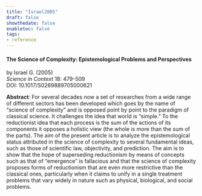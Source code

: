 ```yaml
---
title: "Israel2005"
draft: false
showthedate: false
enabletoc: false
tags:
- reference
---
```


#### **The Science of Complexity: Epistemological Problems and Perspectives**     
by Israel G. (2005)         
*Science in Context* 18: 479-509       
DOI: 10.1017/S0269889705000621     

**Abstract**:  For several decades now a set of researches from a wide range of different sectors has been developed which goes by the name of “science of complexity” and is opposed point by point to the paradigm of classical science. It challenges the idea that world is “simple.” To the reductionist idea that each process is the sum of the actions of its components it opposes a holistic view (the whole is more than the sum of the parts). The aim of the present article is to analyze the epistemological status attributed in the science of complexity to several fundamental ideas, such as those of scientific law, objectivity, and prediction. The aim is to show that the hope of superseding reductionism by means of concepts such as that of “emergence” is fallacious and that the science of complexity proposes forms of reductionism that are even more restrictive than the classical ones, particularly when it claims to unify in a single treatment problems that vary widely in nature such as physical, biological, and social problems.

